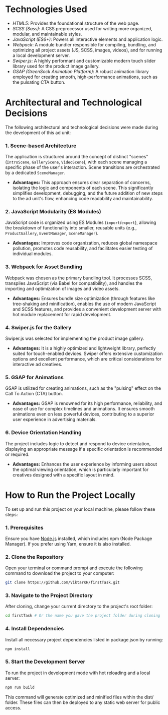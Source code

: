 # **Technologies Used**

* *HTML5*: Provides the foundational structure of the web page.
* *SCSS (Sass)*: A CSS preprocessor used for writing more organized, modular, and maintainable styles.
* *JavaScript (ES6+)*: Powers all interactive elements and application logic.
* *Webpack*: A module bundler responsible for compiling, bundling, and optimizing all project assets (JS, SCSS, images, videos), and for running a local development server.
* *Swiper.js*: A highly performant and customizable modern touch slider library used for the product image gallery.
* *GSAP (GreenSock Animation Platform)*: A robust animation library employed for creating smooth, high-performance animations, such as the pulsating CTA button.

# **Architectural and Technological Decisions**

The following architectural and technological decisions were made during the development of this ad unit:

### 1. **Scene-based Architecture**
  The application is structured around the concept of distinct "scenes" (`IntroScene`, `GalleryScene`, `VideoScene`), with each scene managing a specific phase of the user's interaction. Scene transitions are orchestrated by a dedicated `SceneManager`.
  * **Advantages:** This approach ensures clear separation of concerns, isolating the logic and components of each scene. This significantly simplifies development, debugging, and the future addition of new steps to the ad unit's flow, enhancing code readability and maintainability.

### 2. **JavaScript Modularity (ES Modules)**
  JavaScript code is organized using ES Modules (`import`/`export`), allowing the breakdown of functionality into smaller, reusable units (e.g., `ProductGallery`, `EventManager`, `SceneManager`).
  * **Advantages:** Improves code organization, reduces global namespace pollution, promotes code reusability, and facilitates easier testing of individual modules.

### 3. **Webpack for Asset Bundling**
  Webpack was chosen as the primary bundling tool. It processes SCSS, transpiles JavaScript (via Babel for compatibility), and handles the importing and optimization of images and video assets.
  * **Advantages:** Ensures bundle size optimization (through features like tree-shaking and minification), enables the use of modern JavaScript and SCSS features, and provides a convenient development server with hot module replacement for rapid development.

### 4. **Swiper.js for the Gallery**
  Swiper.js was selected for implementing the product image gallery.
  * **Advantages:** It is a highly optimized and lightweight library, perfectly suited for touch-enabled devices. Swiper offers extensive customization options and excellent performance, which are critical considerations for interactive ad creatives.

### 5. **GSAP for Animations**
  GSAP is utilized for creating animations, such as the "pulsing" effect on the Call To Action (CTA) button.
  * **Advantages:** GSAP is renowned for its high performance, reliability, and ease of use for complex timelines and animations. It ensures smooth animations even on less powerful devices, contributing to a superior user experience in advertising materials.

### 6. **Device Orientation Handling**
  The project includes logic to detect and respond to device orientation, displaying an appropriate message if a specific orientation is recommended or required.
  * **Advantages:** Enhances the user experience by informing users about the optimal viewing orientation, which is particularly important for creatives designed with a specific layout in mind.

# How to Run the Project Locally

To set up and run this project on your local machine, please follow these steps:

### 1. **Prerequisites**

Ensure you have [Node.js](https://nodejs.org/) installed, which includes npm (Node Package Manager). If you prefer using Yarn, ensure it is also installed.

### 2. **Clone the Repository**

Open your terminal or command prompt and execute the following command to download the project to your computer:

```bash
git clone https://github.com/ViktarKH/firstTask.git
```
### 3. **Navigate to the Project Directory**

After cloning, change your current directory to the project's root folder:

```bash
cd firstTask # Or the name you gave the project folder during cloning
```
### 4. **Install Dependencies**

Install all necessary project dependencies listed in package.json by running:

```bash
npm install
```
### 5. **Start the Development Server**

To run the project in development mode with hot reloading and a local server:

```bash
npm run build
```
This command will generate optimized and minified files within the dist/ folder. These files can then be deployed to any static web server for public access.
